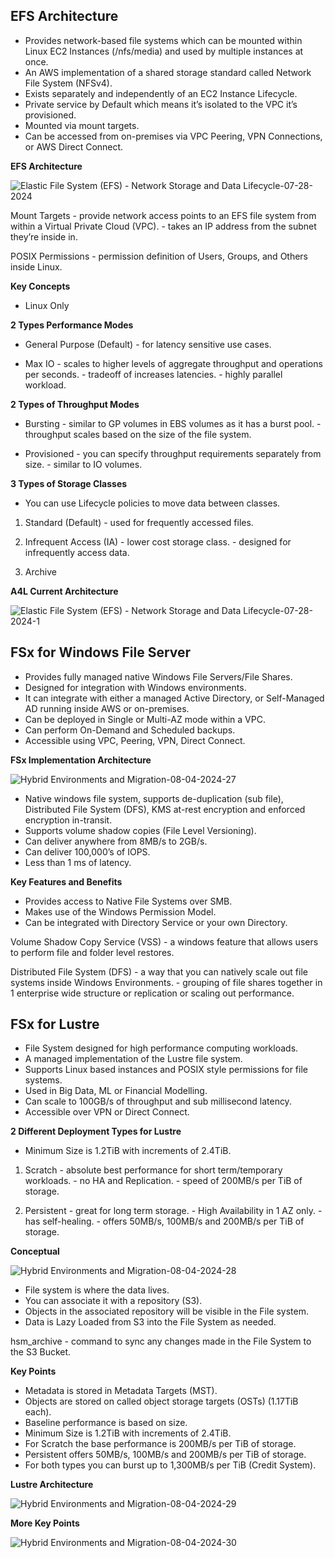 ## EFS Architecture

* Provides network-based file systems which can be mounted within Linux EC2 Instances (/nfs/media) and used by multiple instances at once.
* An AWS implementation of a shared storage standard called Network File System (NFSv4).
* Exists separately and independently of an EC2 Instance Lifecycle.
* Private service by Default which means it’s isolated to the VPC it’s provisioned.
* Mounted via mount targets.
* Can be accessed from on-premises via VPC Peering, VPN Connections, or AWS Direct Connect.

**EFS Architecture**

![Elastic File System (EFS) - Network Storage and Data Lifecycle-07-28-2024](images/Elastic%20File%20System%20(EFS)%20-%20Network%20Storage%20and%20Data%20Lifecycle-07-28-2024.png)

Mount Targets
	\- provide network access points to an EFS file system from within a Virtual Private Cloud (VPC).
	\- takes an IP address from the subnet they’re inside in.

POSIX Permissions
	\- permission definition of Users, Groups, and Others inside Linux.

**Key Concepts**

* Linux Only

**2 Types Performance Modes**

* General Purpose (Default)
	\- for latency sensitive use cases.

* Max IO
	\- scales to higher levels of aggregate throughput and operations per seconds.
	\- tradeoff of increases latencies.
	\- highly parallel workload.

**2 Types of Throughput Modes**

* Bursting
	\- similar to GP volumes in EBS volumes as it has a burst pool.
	\- throughput scales based on the size of the file system.

* Provisioned
	\- you can specify throughput requirements separately from size.
	\- similar to IO volumes.

**3 Types of Storage Classes**

* You can use Lifecycle policies to move data between classes.

1. Standard (Default)
	\- used for frequently accessed files.

2. Infrequent Access (IA)
	\- lower cost storage class.
	\- designed for infrequently access data.

3. Archive

**A4L Current Architecture**

![Elastic File System (EFS) - Network Storage and Data Lifecycle-07-28-2024-1](images/Elastic%20File%20System%20(EFS)%20-%20Network%20Storage%20and%20Data%20Lifecycle-07-28-2024-1.png)

## FSx for Windows File Server

* Provides fully managed native Windows File Servers/File Shares.
* Designed for integration with Windows environments.
* It can integrate with either a managed Active Directory, or Self-Managed AD running inside AWS or on-premises.
* Can be deployed in Single or Multi-AZ mode within a VPC.
* Can perform On-Demand and Scheduled backups.
* Accessible using VPC, Peering, VPN, Direct Connect.

**FSx Implementation Architecture**

![Hybrid Environments and Migration-08-04-2024-27](images/Hybrid%20Environments%20and%20Migration-08-04-2024-27.png)

* Native windows file system, supports de-duplication (sub file), Distributed File System (DFS), KMS at-rest encryption and enforced encryption in-transit.
* Supports volume shadow copies (File Level Versioning).
* Can deliver anywhere from 8MB/s to 2GB/s.
* Can deliver 100,000’s of IOPS.
* Less than 1 ms of latency.

**Key Features and Benefits**

* Provides access to Native File Systems over SMB.
* Makes use of the Windows Permission Model.
* Can be integrated with Directory Service or your own Directory.

Volume Shadow Copy Service (VSS)
	\- a windows feature that allows users to perform file and folder level restores.

Distributed File System (DFS)
	\- a way that you can natively scale out file systems inside Windows Environments.
	\- grouping of file shares together in 1 enterprise wide structure or replication or scaling out performance.

## FSx for Lustre

* File System designed for high performance computing workloads.
* A managed implementation of the Lustre file system.
* Supports Linux based instances and POSIX style permissions for file systems.
* Used in Big Data, ML or Financial Modelling.
* Can scale to 100GB/s of throughput and sub millisecond latency.
* Accessible over VPN or Direct Connect.

**2 Different Deployment Types for Lustre**

* Minimum Size is 1.2TiB with increments of 2.4TiB.

1. Scratch
	\- absolute best performance for short term/temporary workloads.
	\- no HA and Replication.
	\- speed of 200MB/s per TiB of storage.

2. Persistent
	\- great for long term storage.
	\- High Availability in 1 AZ only.
	\- has self-healing.
	\- offers 50MB/s, 100MB/s and 200MB/s per TiB of storage.

**Conceptual**

![Hybrid Environments and Migration-08-04-2024-28](images/Hybrid%20Environments%20and%20Migration-08-04-2024-28.png)

* File system is where the data lives.
* You can associate it with a repository (S3).
* Objects in the associated repository will be visible in the File system.
* Data is Lazy Loaded from S3 into the File System as needed.

hsm_archive
	\- command to sync any changes made in the File System to the S3 Bucket. 

**Key Points**

* Metadata is stored in Metadata Targets (MST).
* Objects are stored on called object storage targets (OSTs) (1.17TiB each).
* Baseline performance is based on size.
* Minimum Size is 1.2TiB with increments of 2.4TiB.
* For Scratch the base performance is 200MB/s per TiB of storage.
* Persistent offers 50MB/s, 100MB/s and 200MB/s per TiB of storage.
* For both types you can burst up to 1,300MB/s per TiB (Credit System).

**Lustre Architecture**

![Hybrid Environments and Migration-08-04-2024-29](images/Hybrid%20Environments%20and%20Migration-08-04-2024-29.png)

**More Key Points**

![Hybrid Environments and Migration-08-04-2024-30](images/Hybrid%20Environments%20and%20Migration-08-04-2024-30.png)
